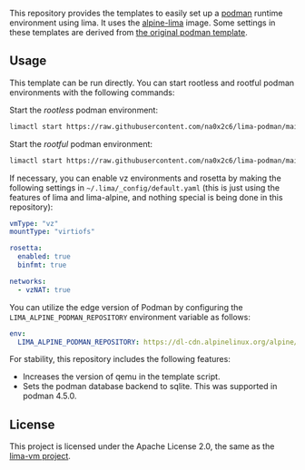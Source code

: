 This repository provides the templates to easily set up a [podman](https://podman.io/) runtime environment using lima. It uses the [alpine-lima](https://github.com/lima-vm/alpine-lima) image. Some settings in these templates are derived from [the original podman template](https://github.com/lima-vm/lima/blob/master/examples/podman.yaml).

## Usage

This template can be run directly. You can start rootless and rootful podman environments with the following commands:

Start the _rootless_ podman environment:

```bash
limactl start https://raw.githubusercontent.com/na0x2c6/lima-podman/main/podman.yaml
```

Start the _rootful_ podman environment:

```bash
limactl start https://raw.githubusercontent.com/na0x2c6/lima-podman/main/podman-rootful.yaml
```

If necessary, you can enable vz environments and rosetta by making the following settings in `~/.lima/_config/default.yaml` (this is just using the features of lima and lima-alpine, and nothing special is being done in this repository):

```yaml
vmType: "vz"
mountType: "virtiofs"

rosetta:
  enabled: true
  binfmt: true

networks:
  - vzNAT: true
```

You can utilize the edge version of Podman by configuring the `LIMA_ALPINE_PODMAN_REPOSITORY` environment variable as follows:

```yaml
env:
  LIMA_ALPINE_PODMAN_REPOSITORY: https://dl-cdn.alpinelinux.org/alpine/edge/community
```

For stability, this repository includes the following features:

- Increases the version of qemu in the template script.
- Sets the podman database backend to sqlite. This was supported in podman 4.5.0.

## License

This project is licensed under the Apache License 2.0, the same as the [lima-vm project](https://github.com/lima-vm/lima).

